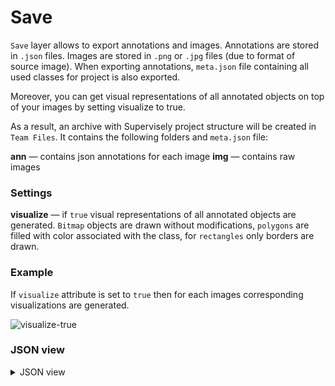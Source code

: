 # Save

`Save` layer allows to export annotations and images. Annotations are stored in `.json` files. Images are stored in `.png` or `.jpg` files (due to format of source image). When exporting annotations, `meta.json` file containing all used classes for project is also exported.

Moreover, you can get visual representations of all annotated objects on top of your images by setting visualize to true.

As a result, an archive with Supervisely project structure will be created in `Team Files`.
It contains the following folders and `meta.json` file:

**ann** — contains json annotations for each image
**img** — contains raw images

### Settings

**visualize** — if `true` visual representations of all annotated objects are generated. `Bitmap` objects are drawn without modifications, `polygons` are filled with color associated with the class, for `rectangles` only borders are drawn.

### Example

If `visualize` attribute is set to `true` then for each images corresponding visualizations are generated.

![visualize-true](https://github.com/supervisely-ecosystem/dtl-v2/assets/79905215/7cf3ac03-e584-4327-9ba1-05d9d2cf1d68)

### JSON view

<details>
  <summary>JSON view</summary>
```json
{
  "action": "save",
  "src": ["$tag_16"],
  "dst": "New Project",
  "settings": {
    "visualize": true
  }
}
```
</details>
